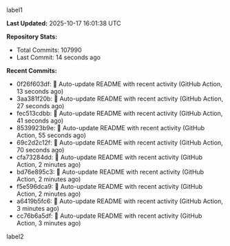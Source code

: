 
label1 
<!-- ACTIVITY_START -->
**Last Updated:** 2025-10-17 16:01:38 UTC

**Repository Stats:**
- Total Commits: 107990
- Last Commit: 14 seconds ago

**Recent Commits:**
- 0f26f603df: 🤖 Auto-update README with recent activity (GitHub Action, 13 seconds ago)
- 3aa381f20b: 🤖 Auto-update README with recent activity (GitHub Action, 27 seconds ago)
- fec513cdbb: 🤖 Auto-update README with recent activity (GitHub Action, 41 seconds ago)
- 8539923b9e: 🤖 Auto-update README with recent activity (GitHub Action, 55 seconds ago)
- 69c2d2c12f: 🤖 Auto-update README with recent activity (GitHub Action, 70 seconds ago)
- cfa73284dd: 🤖 Auto-update README with recent activity (GitHub Action, 2 minutes ago)
- bd76e895c3: 🤖 Auto-update README with recent activity (GitHub Action, 2 minutes ago)
- f5e596dca9: 🤖 Auto-update README with recent activity (GitHub Action, 2 minutes ago)
- a6419b5fc6: 🤖 Auto-update README with recent activity (GitHub Action, 3 minutes ago)
- cc76b6a5df: 🤖 Auto-update README with recent activity (GitHub Action, 3 minutes ago)
<!-- ACTIVITY_END -->

label2
